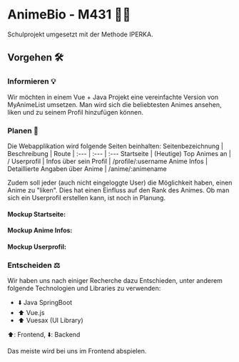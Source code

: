 # AnimeBio - M431 🍉🍭

Schulprojekt umgesetzt mit der Methode IPERKA.

## Vorgehen 🛠

### Informieren 💡
Wir möchten in einem Vue + Java Projekt eine vereinfachte Version von MyAnimeList umsetzen. Man wird sich die beliebtesten Animes ansehen, liken und zu seinem Profil hinzufügen können. 

### Planen 📃
Die Webapplikation wird folgende Seiten beinhalten:
Seitenbezeichnung | Beschreibung | Route
| :--- | :--- | :---
Startseite  | (Heutige) Top Animes an | /
Userprofil  | Infos über sein Profil | /profile/:username
Anime Infos  | Detaillierte Angaben über Anime | /anime/:animename

Zudem soll jeder (auch nicht eingeloggte User) die Möglichkeit haben, einen Anime zu "liken". Dies hat einen Einfluss auf den Rank des Animes. Ob man sich ein Userprofil erstellen kann, ist noch in Planung. 

#### Mockup Startseite:

#### Mockup Anime Infos:

#### Mockup Userprofil:

### Entscheiden ⚖
Wir haben uns nach einiger Recherche dazu Entschieden, unter anderem folgende Technologien und Libraries zu verwenden:
- ⬇️ Java SpringBoot
- ⬆️ Vue.js
- ⬆️ Vuesax (UI Library)


⬆️: Frontend, ⬇️: Backend

Das meiste wird bei uns im Frontend abspielen. 
